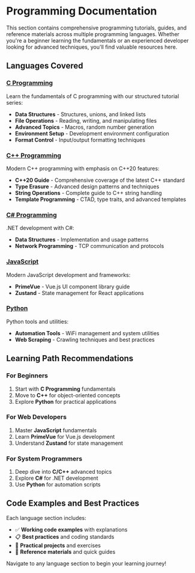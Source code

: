# Programming Documentation

This section contains comprehensive programming tutorials, guides, and reference materials across multiple programming languages. Whether you're a beginner learning the fundamentals or an experienced developer looking for advanced techniques, you'll find valuable resources here.

## Languages Covered

### [C Programming](c/index.md)

Learn the fundamentals of C programming with our structured tutorial series:

- **Data Structures** - Structures, unions, and linked lists
- **File Operations** - Reading, writing, and manipulating files
- **Advanced Topics** - Macros, random number generation
- **Environment Setup** - Development environment configuration
- **Format Control** - Input/output formatting techniques

### [C++ Programming](cpp/index.md)

Modern C++ programming with emphasis on C++20 features:

- **C++20 Guide** - Comprehensive coverage of the latest C++ standard
- **Type Erasure** - Advanced design patterns and techniques
- **String Operations** - Complete guide to C++ string handling
- **Template Programming** - CTAD, type traits, and advanced templates

### [C# Programming](csharp/index.md)

.NET development with C#:

- **Data Structures** - Implementation and usage patterns
- **Network Programming** - TCP communication and protocols

### [JavaScript](javascript/index.md)

Modern JavaScript development and frameworks:

- **PrimeVue** - Vue.js UI component library guide
- **Zustand** - State management for React applications

### [Python](python/index.md)

Python tools and utilities:

- **Automation Tools** - WiFi management and system utilities
- **Web Scraping** - Crawling techniques and best practices

## Learning Path Recommendations

### For Beginners

1. Start with **C Programming** fundamentals
2. Move to **C++** for object-oriented concepts
3. Explore **Python** for practical applications

### For Web Developers

1. Master **JavaScript** fundamentals
2. Learn **PrimeVue** for Vue.js development
3. Understand **Zustand** for state management

### For System Programmers

1. Deep dive into **C/C++** advanced topics
2. Explore **C#** for .NET development
3. Use **Python** for automation scripts

## Code Examples and Best Practices

Each language section includes:

- ✅ **Working code examples** with explanations
- 📋 **Best practices** and coding standards
- 🔧 **Practical projects** and exercises
- 📖 **Reference materials** and quick guides

Navigate to any language section to begin your learning journey!

